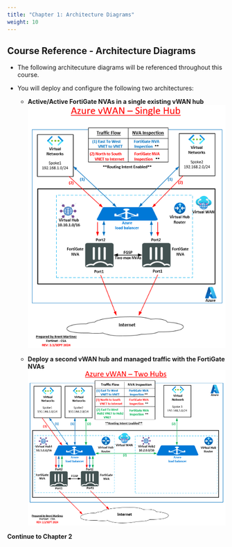```yaml
---
title: "Chapter 1: Architecture Diagrams"
weight: 10
---
```



## Course Reference - Architecture Diagrams

  * The following architecuture diagrams will be referenced throughout this course.

  * You will deploy and configure the following two architectures:
    - **Active/Active FortiGate NVAs in a single existing vWAN hub**
![](../images/1_1-az-vwan-single-hub-ra.PNG)


    - **Deploy a second vWAN hub and managed traffic with the FortiGate NVAs**
![](../images/1_1-az-vwan-second-hub-ra.PNG)

**Continue to Chapter 2**